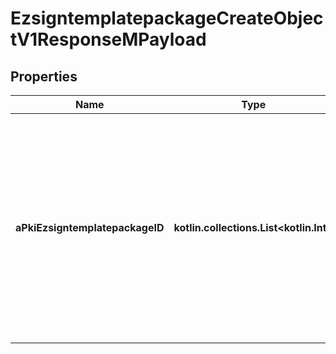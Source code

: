 
# EzsigntemplatepackageCreateObjectV1ResponseMPayload

## Properties
| Name | Type | Description | Notes |
| ------------ | ------------- | ------------- | ------------- |
| **aPkiEzsigntemplatepackageID** | **kotlin.collections.List&lt;kotlin.Int&gt;** | An array of unique IDs representing the object that were requested to be created.  They are returned in the same order as the array containing the objects to be created that was sent in the request. |  |



